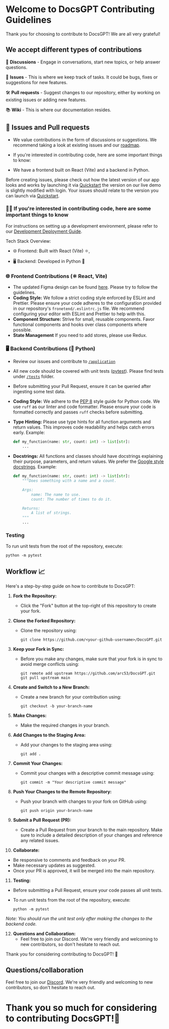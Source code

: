 # Welcome to DocsGPT Contributing Guidelines

Thank you for choosing to contribute to DocsGPT! We are all very grateful!

## We accept different types of contributions

📣 **Discussions** - Engage in conversations, start new topics, or help answer questions.

🐞 **Issues** - This is where we keep track of tasks. It could be bugs, fixes or suggestions for new features.

🛠️ **Pull requests** - Suggest changes to our repository, either by working on existing issues or adding new features.

📚 **Wiki** - This is where our documentation resides.

## 🐞 Issues and Pull requests

- We value contributions in the form of discussions or suggestions. We recommend taking a look at existing issues and our [roadmap](https://github.com/orgs/arc53/projects/2).

- If you're interested in contributing code, here are some important things to know:

- We have a frontend built on React (Vite) and a backend in Python.

Before creating issues, please check out how the latest version of our app looks and works by launching it via [Quickstart](https://github.com/arc53/DocsGPT#quickstart) the version on our live demo is slightly modified with login. Your issues should relate to the version you can launch via [Quickstart](https://github.com/arc53/DocsGPT#quickstart).

### 👨‍💻 If you're interested in contributing code, here are some important things to know

For instructions on setting up a development environment, please refer to our [Development Deployment Guide](https://docs.docsgpt.cloud/Deploying/Development-Environment).

Tech Stack Overview:

- 🌐 Frontend: Built with React (Vite) ⚛️,

- 🖥 Backend: Developed in Python 🐍

### 🌐 Frontend Contributions (⚛️ React, Vite)

- The updated Figma design can be found [here](https://www.figma.com/file/OXLtrl1EAy885to6S69554/DocsGPT?node-id=0%3A1&t=hjWVuxRg9yi5YkJ9-1).  Please try to follow the guidelines.
- **Coding Style:** We follow a strict coding style enforced by ESLint and Prettier. Please ensure your code adheres to the configuration provided in our repository's `fronetend/.eslintrc.js` file.  We recommend configuring your editor with ESLint and Prettier to help with this.
- **Component Structure:** Strive for small, reusable components.  Favor functional components and hooks over class components where possible.
- **State Management** If you need to add stores, please use Redux.

### 🖥 Backend Contributions (🐍 Python)

- Review our issues and contribute to [`/application`](https://github.com/arc53/DocsGPT/tree/main/application)
- All new code should be covered with unit tests ([pytest](https://github.com/pytest-dev/pytest)). Please find tests under [`/tests`](https://github.com/arc53/DocsGPT/tree/main/tests) folder.
- Before submitting your Pull Request, ensure it can be queried after ingesting some test data.
- **Coding Style:** We adhere to the [PEP 8](https://www.python.org/dev/peps/pep-0008/) style guide for Python code. We use `ruff` as our linter and code formatter.  Please ensure your code is formatted correctly and passes `ruff` checks before submitting.
- **Type Hinting:**  Please use type hints for all function arguments and return values. This improves code readability and helps catch errors early.  Example:

    ```python
    def my_function(name: str, count: int) -> list[str]:
        ...
    ```

- **Docstrings:**  All functions and classes should have docstrings explaining their purpose, parameters, and return values.  We prefer the [Google style docstrings](https://sphinxcontrib-napoleon.readthedocs.io/en/latest/example_google.html). Example:

    ```python
    def my_function(name: str, count: int) -> list[str]:
        """Does something with a name and a count.

        Args:
            name: The name to use.
            count: The number of times to do it.

        Returns:
            A list of strings.
        """
        ...
    ```
  
### Testing

To run unit tests from the root of the repository, execute:

```
python -m pytest
```

## Workflow 📈

Here's a step-by-step guide on how to contribute to DocsGPT:

1. **Fork the Repository:**
   - Click the "Fork" button at the top-right of this repository to create your fork.

2. **Clone the Forked Repository:**
   - Clone the repository using:

      ``` shell
      git clone https://github.com/<your-github-username>/DocsGPT.git
      ```

3. **Keep your Fork in Sync:**
   - Before you make any changes, make sure that your fork is in sync to avoid merge conflicts using:

     ```shell
     git remote add upstream https://github.com/arc53/DocsGPT.git
     git pull upstream main
     ```

4. **Create and Switch to a New Branch:**
   - Create a new branch for your contribution using:

     ```shell
     git checkout -b your-branch-name
     ```

5. **Make Changes:**
   - Make the required changes in your branch.

6. **Add Changes to the Staging Area:**
   - Add your changes to the staging area using:

     ```shell
     git add .
     ```

7. **Commit Your Changes:**
   - Commit your changes with a descriptive commit message using:

     ```shell
     git commit -m "Your descriptive commit message"
     ```

8. **Push Your Changes to the Remote Repository:**
   - Push your branch with changes to your fork on GitHub using:

     ```shell
     git push origin your-branch-name
     ```

9. **Submit a Pull Request (PR):**
   - Create a Pull Request from your branch to the main repository. Make sure to include a detailed description of your changes and reference any related issues.

10. **Collaborate:**

- Be responsive to comments and feedback on your PR.
- Make necessary updates as suggested.
- Once your PR is approved, it will be merged into the main repository.

11. **Testing:**

- Before submitting a Pull Request, ensure your code passes all unit tests.
- To run unit tests from the root of the repository, execute:

     ```shell
     python -m pytest
     ```

*Note: You should run the unit test only after making the changes to the backend code.*

12. **Questions and Collaboration:**
    - Feel free to join our Discord. We're very friendly and welcoming to new contributors, so don't hesitate to reach out.

Thank you for considering contributing to DocsGPT! 🙏

## Questions/collaboration

Feel free to join our [Discord](https://discord.gg/n5BX8dh8rU). We're very friendly and welcoming to new contributors, so don't hesitate to reach out.

# Thank you so much for considering to contributing DocsGPT!🙏
